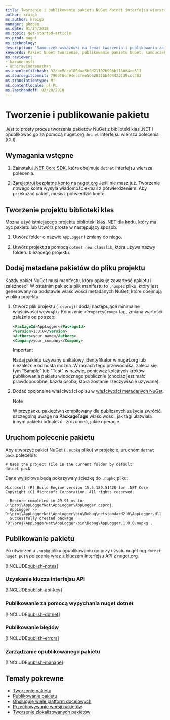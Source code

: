 ```yaml
---
title: Tworzenie i publikowanie pakietu NuGet dotnet interfejsu wiersza polecenia | Dokumentacja firmy Microsoft
author: kraigb
ms.author: kraigb
manager: ghogen
ms.date: 01/24/2018
ms.topic: get-started-article
ms.prod: nuget
ms.technology: 
description: "Samouczek wskazówki na temat tworzenia i publikowania za pomocą .NET Core CLI, platformy dotnet pakietu NuGet."
keywords: Pakiet NuGet tworzenie, publikowanie pakietu NuGet, samouczek NuGet pakietu NuGet publikowania dotnet
ms.reviewer:
- karann-msft
- unniravindranathan
ms.openlocfilehash: 32cbe5dea180daa5b9d21102b996bf160d4ee511
ms.sourcegitcommit: 7969f6cd94eccfee5b62031bb404422139ccc383
ms.translationtype: MT
ms.contentlocale: pl-PL
ms.lasthandoff: 02/20/2018
---
```

# <a name="create-and-publish-a-package"></a>Tworzenie i publikowanie pakietu

Jest to prosty proces tworzenia pakietów NuGet z biblioteki klas .NET i opublikować go za pomocą nuget.org `dotnet` interfejsu wiersza polecenia (CLI).

## <a name="pre-requisites"></a>Wymagania wstępne

1. Zainstaluj [.NET Core SDK](https://www.microsoft.com/net/download/), która obejmuje `dotnet` interfejsu wiersza polecenia.

1. [Zarejestruj bezpłatne konto na nuget.org](https://www.nuget.org/users/account/LogOn?returnUrl=%2F) Jeśli nie masz już. Tworzenie nowego konta wysyła wiadomość e-mail z potwierdzeniem. Aby przekazać pakiet, musisz potwierdzić konto.

## <a name="create-a-class-library-project"></a>Tworzenie projektu biblioteki klas

Można użyć istniejącego projektu biblioteki klas .NET dla kodu, który ma być pakietu lub Utwórz proste w następujący sposób:

1. Utwórz folder o nazwie `AppLogger` i zmiany do niego.

1. Utwórz projekt za pomocą `dotnet new classlib`, która używa nazwy folderu bieżącego projektu.

## <a name="add-package-metadata-to-the-project-file"></a>Dodaj metadane pakietów do pliku projektu

Każdy pakiet NuGet musi manifestu, który opisuje zawartość pakietu i zależności. W ostatnim pakiecie plik manifestu to `.nuspec` pliku, który jest generowany na podstawie właściwości metadanych NuGet, które obejmują w pliku projektu.

1. Otwórz plik projektu (`.csproj`) i dodaj następujące minimalne właściwości wewnątrz Kończenie `<PropertyGroup>` tag, zmiana wartości zależnie od potrzeb:

    ```xml
    <PackageId>AppLogger</PackageId>
    <Version>1.0.0</Version>
    <Authors>your_name</Authors>
    <Company>your_company</Company>
    ```

    > [!Important]
    > Nadaj pakietu używany unikatowy identyfikator w nuget.org lub niezależnie od hosta można. W ramach tego przewodnika, zaleca się tym "Sample" lub "Test" w nazwie, ponieważ kolejnych kroków publikowania pakietu widocznego publicznie (chociaż jest mało prawdopodobne, każda osoba, która zostanie rzeczywiście używane).

1. Dodać opcjonalne właściwości opisu w [właściwości metadanych NuGet](/dotnet/core/tools/csproj#nuget-metadata-properties).

    > [!Note]
    > W przypadku pakietów skompilowany dla publicznych zużycia zwrócić szczególną uwagę na **PackageTags** właściwości, jak tagi ułatwiała innym pakietu odnaleźć i zrozumieć, jakie operacje.

## <a name="run-the-pack-command"></a>Uruchom polecenie pakietu

Aby utworzyć pakiet NuGet ( `.nupkg` pliku) w projekcie, uruchom `dotnet pack` polecenia:

```cli
# Uses the project file in the current folder by default
dotnet pack
```

Dane wyjściowe będą pokazywały ścieżkę do `.nupkg` pliku:

```output
Microsoft (R) Build Engine version 15.5.180.51428 for .NET Core
Copyright (C) Microsoft Corporation. All rights reserved.

  Restore completed in 29.91 ms for D:\proj\AppLoggerNet\AppLogger\AppLogger.csproj.
  AppLogger -> D:\proj\AppLoggerNet\AppLogger\bin\Debug\netstandard2.0\AppLogger.dll
  Successfully created package 'D:\proj\AppLoggerNet\AppLogger\bin\Debug\AppLogger.1.0.0.nupkg'.
```

## <a name="publish-the-package"></a>Publikowanie pakietu

Po utworzeniu `.nupkg` pliku opublikowaniu go przy użyciu nuget.org `dotnet nuget push` polecenia wraz z kluczem interfejsu API z nuget.org.

[!INCLUDE[publish-notes](includes/publish-notes.md)]

### <a name="acquire-your-api-key"></a>Uzyskanie klucza interfejsu API

[!INCLUDE[publish-api-key](includes/publish-api-key.md)]

### <a name="publish-with-dotnet-nuget-push"></a>Publikowanie za pomocą wypychania nuget dotnet

[!INCLUDE[publish-dotnet](includes/publish-dotnet.md)]

### <a name="publish-errors"></a>Publikowanie błędów

[!INCLUDE[publish-errors](includes/publish-errors.md)]

### <a name="manage-the-published-package"></a>Zarządzanie opublikowanego pakietu

[!INCLUDE[publish-manage](includes/publish-manage.md)]

## <a name="related-topics"></a>Tematy pokrewne

- [Tworzenie pakietu](../create-packages/creating-a-package.md)
- [Publikowanie pakietu](../create-packages/publish-a-package.md)
- [Obsługuje wiele platform docelowych](../create-packages/supporting-multiple-target-frameworks.md)
- [Przechowywanie wersji pakietów](../reference/package-versioning.md)
- [Tworzenie zlokalizowanych pakietów](../create-packages/creating-localized-packages.md)
